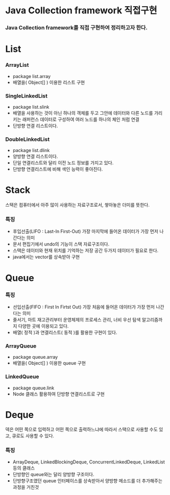 # Java Collection framework 직접구현
### Java Collection framework를 직접 구현하여 정리하고자 한다.

# List
### ArrayList
- package list.array
- 배열을( Object[] ) 이용한 리스트 구현
### SingleLinkedList
- package list.slink
- 배열을 사용하는 것이 아닌 하나의 객체를 두고 그안에 데이터와 다른 노드를 가리키는 래퍼런스 데이터로 구성하여 여러 노드를 하나의 체인 처럼 연결
- 단방향 연결 리스트이다.
### DoubleLinkedList
- package list.dlink
- 양방향 연결 리스트이다.
- 단일 연결리스트와 달리 이전 노드 정보를 가지고 있다.
- 단방향 연결리스트에 비해 색인 능력이 좋아진다.



# Stack
스택은 컴퓨터에서 아주 많이 사용하는 자료구조로서, 쌓아놓은 더미를 뜻한다.

### 특징
- 후입선출(LIFO : Last-In First-Out) 가장 마지막에 들어온 데이터가 가장 먼저 나간다는 의미
- 문서 편집기에서 undo의 기능이 스택 자료구조이다.
- 스택은 데이터와 현재 위치를 기억하는 저장 공간 두가지 데이터가 필요로 한다.
- java에서는 vector를 상속받아 구현

# Queue

### 특징
- 선입선출(FIFO : First In Firtst Out) 가장 처음에 들어온 데이터가 가장 먼저 나간다는 의미
- 줄서기, 마트 재고관리부터 운영체제의 프로세스 관리, 너비 우선 탐색 알고리즘까지 다양한 곳에 이용되고 있다.
- 배열( 정적 )과 연결리스트( 동적 )를 활용한 구현이 있다.
### ArrayQueue
- package queue.array
- 배열을( Object[] ) 이용한 queue 구현
### LinkedQueue
- package queue.link
- Node 클래스 활용하여 단방향 연결리스트로 구현
 
# Deque
덱은 어떤 쪽으로 입력하고 어떤 쪽으로 출력하느냐에 따라서 스택으로 사용할 수도 있고, 큐로도 사용할 수 있다.


### 특징
- ArrayDeque, LinkedBlockingDeque, ConcurrentLinkedDeque, LinkedList 등의 클래스
- 단방향인 queue와는 달리 양방향 구조이다.
- 단방향구조였던 queue 인터페이스를 상속받아서 양방향 메소드를 더 추가해주는 과정을 거친것
